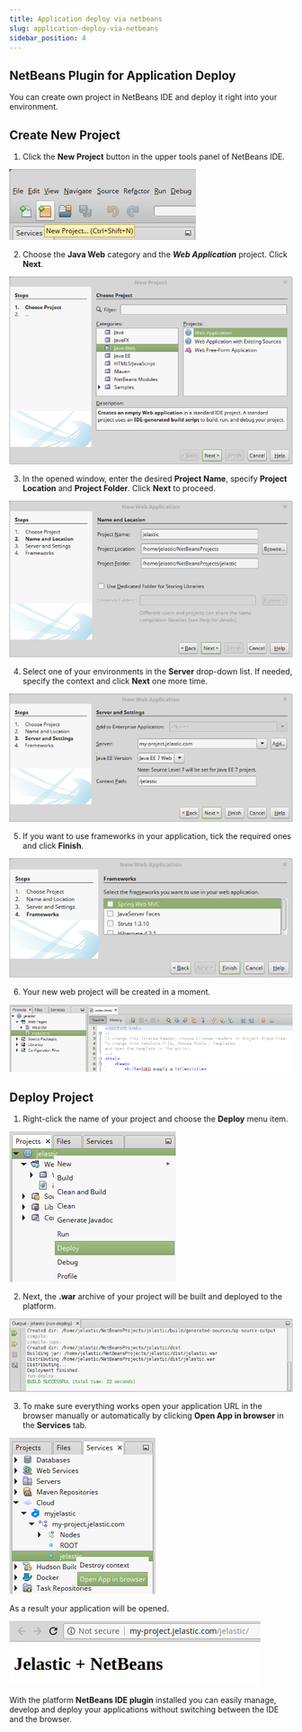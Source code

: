```yaml
---
title: Application deploy via netbeans
slug: application-deploy-via-netbeans
sidebar_position: 4
---
```


## NetBeans Plugin for Application Deploy
You can create own project in NetBeans IDE and deploy it right into your environment.

## Create New Project
1. Click the **New Project** button in the upper tools panel of NetBeans IDE.

<div style={{
    display:'flex',
    justifyContent: 'center',
    margin: '0 0 1rem 0'
}}>

![Locale Dropdown](./img/ApplicationDeployviaNetBeans/01-netbeans-create-new-project.png)

</div>

2. Choose the **Java Web** category and the ***Web Application*** project. Click **Next**.

<div style={{
    display:'flex',
    justifyContent: 'center',
    margin: '0 0 1rem 0'
}}>

![Locale Dropdown](./img/ApplicationDeployviaNetBeans/02-netbeans-create-java-web-application.png)

</div>

3. In the opened window, enter the desired **Project Name**, specify **Project Location** and **Project Folder**. Click **Next** to proceed.

<div style={{
    display:'flex',
    justifyContent: 'center',
    margin: '0 0 1rem 0'
}}>

![Locale Dropdown](./img/ApplicationDeployviaNetBeans/03-netbeans-set-project-name-and-location.png)

</div>

4. Select one of your environments in the **Server** drop-down list. If needed, specify the context and click **Next** one more time.

<div style={{
    display:'flex',
    justifyContent: 'center',
    margin: '0 0 1rem 0'
}}>

![Locale Dropdown](./img/ApplicationDeployviaNetBeans/04-netbeans-project-server-and-settings.png)

</div>

5. If you want to use frameworks in your application, tick the required ones and click **Finish**.

<div style={{
    display:'flex',
    justifyContent: 'center',
    margin: '0 0 1rem 0'
}}>

![Locale Dropdown](./img/ApplicationDeployviaNetBeans/05-netbeans-project-frameworks.png)

</div>

6. Your new web project will be created in a moment.

<div style={{
    display:'flex',
    justifyContent: 'center',
    margin: '0 0 1rem 0'
}}>

![Locale Dropdown](./img/ApplicationDeployviaNetBeans/06--netbeans-new-project-created.png)

</div>

## Deploy Project
1. Right-click the name of your project and choose the **Deploy** menu item.

<div style={{
    display:'flex',
    justifyContent: 'center',
    margin: '0 0 1rem 0'
}}>

![Locale Dropdown](./img/ApplicationDeployviaNetBeans/07-netbeans-deploy-project.png)

</div>

2. Next, the **.war** archive of your project will be built and deployed to the platform.

<div style={{
    display:'flex',
    justifyContent: 'center',
    margin: '0 0 1rem 0'
}}>

![Locale Dropdown](./img/ApplicationDeployviaNetBeans/08-project-build-and-deploy-log.png)

</div>

3. To make sure everything works open your application URL in the browser manually or automatically by clicking **Open App in browser** in the **Services** tab.

<div style={{
    display:'flex',
    justifyContent: 'center',
    margin: '0 0 1rem 0'
}}>

![Locale Dropdown](./img/ApplicationDeployviaNetBeans/09-open-deployed-application-in-browser.png)

</div>

As a result your application will be opened.

<div style={{
    display:'flex',
    justifyContent: 'center',
    margin: '0 0 1rem 0'
}}>

![Locale Dropdown](./img/ApplicationDeployviaNetBeans/10--deployed-project.png)

</div>

With the platform **NetBeans IDE plugin** installed you can easily manage, develop and deploy your applications without switching between the IDE and the browser.

